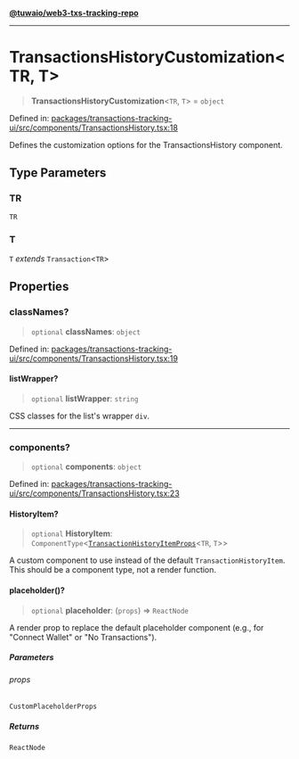 [**@tuwaio/web3-txs-tracking-repo**](../../../README.md)

***

# TransactionsHistoryCustomization\<TR, T\>

> **TransactionsHistoryCustomization**\<`TR`, `T`\> = `object`

Defined in: [packages/transactions-tracking-ui/src/components/TransactionsHistory.tsx:18](https://github.com/TuwaIO/web3-transactions-tracking/blob/cafcfd51767ecca0fea12270d048f0222d6b65a2/packages/transactions-tracking-ui/src/components/TransactionsHistory.tsx#L18)

Defines the customization options for the TransactionsHistory component.

## Type Parameters

### TR

`TR`

### T

`T` *extends* `Transaction`\<`TR`\>

## Properties

### classNames?

> `optional` **classNames**: `object`

Defined in: [packages/transactions-tracking-ui/src/components/TransactionsHistory.tsx:19](https://github.com/TuwaIO/web3-transactions-tracking/blob/cafcfd51767ecca0fea12270d048f0222d6b65a2/packages/transactions-tracking-ui/src/components/TransactionsHistory.tsx#L19)

#### listWrapper?

> `optional` **listWrapper**: `string`

CSS classes for the list's wrapper `div`.

***

### components?

> `optional` **components**: `object`

Defined in: [packages/transactions-tracking-ui/src/components/TransactionsHistory.tsx:23](https://github.com/TuwaIO/web3-transactions-tracking/blob/cafcfd51767ecca0fea12270d048f0222d6b65a2/packages/transactions-tracking-ui/src/components/TransactionsHistory.tsx#L23)

#### HistoryItem?

> `optional` **HistoryItem**: `ComponentType`\<[`TransactionHistoryItemProps`](TransactionHistoryItemProps.md)\<`TR`, `T`\>\>

A custom component to use instead of the default `TransactionHistoryItem`.
This should be a component type, not a render function.

#### placeholder()?

> `optional` **placeholder**: (`props`) => `ReactNode`

A render prop to replace the default placeholder component
(e.g., for "Connect Wallet" or "No Transactions").

##### Parameters

###### props

`CustomPlaceholderProps`

##### Returns

`ReactNode`
